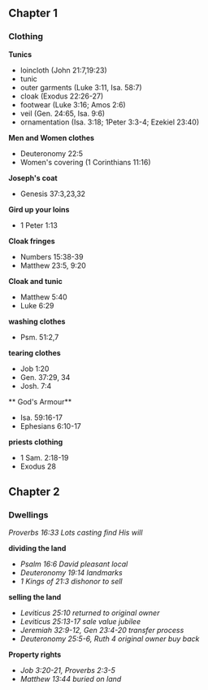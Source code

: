 ## Chapter 1
### Clothing
**Tunics**
- loincloth (John 21:7,19:23)
- tunic
- outer garments (Luke 3:11, Isa. 58:7)
- cloak (Exodus 22:26-27)
- footwear (Luke 3:16; Amos 2:6)
- veil (Gen. 24:65, Isa. 9:6)
- ornamentation (Isa. 3:18; 1Peter 3:3-4; Ezekiel 23:40)

**Men and Women clothes**
- Deuteronomy 22:5
- Women's covering (1 Corinthians 11:16)

**Joseph's coat**
- Genesis 37:3,23,32

**Gird up your loins**
- 1 Peter 1:13

**Cloak fringes**
- Numbers 15:38-39
- Matthew 23:5, 9:20

**Cloak and tunic**
- Matthew 5:40
- Luke 6:29

**washing clothes**
- Psm. 51:2,7

**tearing clothes**
- Job 1:20
- Gen. 37:29, 34
- Josh. 7:4

** God's Armour**
- Isa. 59:16-17
- Ephesians 6:10-17

**priests clothing**
- 1 Sam. 2:18-19
- Exodus 28

## Chapter 2
### Dwellings
*Proverbs 16:33 Lots casting find His will*

**dividing the land**
- *Psalm 16:6 David pleasant local*
- *Deuteronomy 19:14 landmarks*
- *1 Kings of 21:3 dishonor to sell*

**selling the land**
- *Leviticus 25:10 returned to original owner*
- *Leviticus 25:13-17 sale value jubilee*
- *Jeremiah 32:9-12, Gen 23:4-20 transfer process*
- *Deuteronomy 25:5-6, Ruth 4 original owner buy back*

**Property rights**
- *Job 3:20-21, Proverbs 2:3-5*
- *Matthew 13:44 buried on land*

